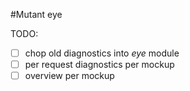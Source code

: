 #Mutant eye

TODO:
- [ ] chop old diagnostics into _eye_ module
- [ ] per request diagnostics per mockup 
- [ ] overview per mockup